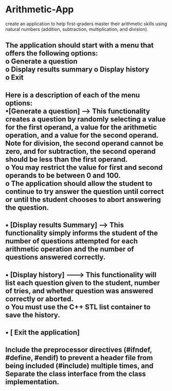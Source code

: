 # Arithmetic-App

create an application to help first-graders master their arithmetic skills using natural numbers (addition, subtraction, multiplication, and division).  

The application should start with a menu that offers the following options:  
     o Generate a question  
     o Display results summary 
     o Display history  
     o Exit  
----------------------------------------------------------
Here is a description of each of the menu options:  
•[Generate a question] -->  This functionality creates a question by randomly selecting a value for the first operand, a value for the arithmetic operation, and a value for the second operand. Note for division, the second operand cannot be zero, and for subtraction, the second operand should be less than the first operand.   
    o You may restrict the value for first and second operands to be between 0 and 100.  
    o The application should allow the student to continue to try answer the question until correct or until the student chooses to abort answering the question.  
-----------------------------------------------------------
• [Display results Summary] --> This functionality simply informs the student of the number of questions attempted for each arithmetic operation and the number of questions answered correctly.   
-----------------------------------------------------------
• [Display history] ---> This functionality will list each question given to the student, number of tries, and whether question 
      was answered correctly or aborted.  
    o You must use the C++ STL list container to save the history.  
-----------------------------------------------------------
• [ Exit the application]   
-----------------------------------------------------------
Include the preprocessor directives (#ifndef, #define, #endif) to prevent a header file from being included (#include) multiple times, and Separate the class interface from the class implementation.    
-----------------------------------------------------------
